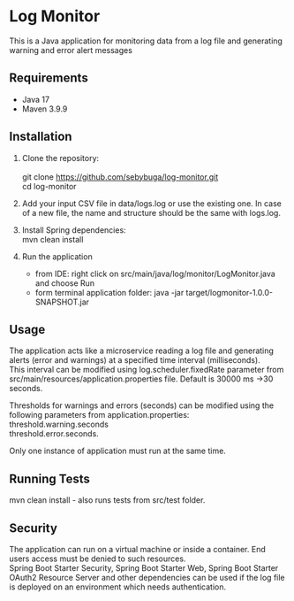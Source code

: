 # Log Monitor

This is a Java application for monitoring data from a log file and generating warning and error alert messages

## Requirements
- Java 17
- Maven 3.9.9

## Installation

1. Clone the repository:<br>   
   git clone https://github.com/sebybuga/log-monitor.git<br>
   cd log-monitor

2. Add your input CSV file in data/logs.log or use the existing one. In case of a new file, the name and structure should be the same with logs.log.   

3. Install Spring dependencies:<br>
   mvn clean install 

4. Run the application 
   - from IDE: right click on src/main/java/log/monitor/LogMonitor.java and choose Run
   - form terminal application folder: java -jar target/logmonitor-1.0.0-SNAPSHOT.jar

## Usage
   The application acts like a microservice reading a log file and generating alerts (error and warnings) at a specified time interval (milliseconds).<br> 
   This interval can be modified using log.scheduler.fixedRate parameter from src/main/resources/application.properties file.
   Default is 30000 ms ->30 seconds. 
   
   Thresholds for warnings and errors (seconds) can be modified using the following parameters from application.properties:<br>
   threshold.warning.seconds<br>
   threshold.error.seconds.

   Only one instance of application must run at the same time.
   

## Running Tests
   mvn clean install  - also runs tests from src/test folder.

## Security
   The application can run on a virtual machine or inside a container. End users access must be denied to such resources.<br>
   Spring Boot Starter Security, Spring Boot Starter Web, Spring Boot Starter OAuth2 Resource Server and other dependencies can be used if the log file
   is deployed on an environment which needs authentication.  

